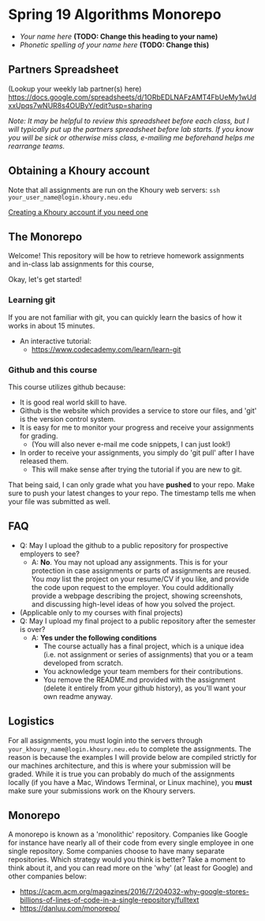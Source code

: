 # Spring 19 Algorithms Monorepo

* *Your name here* **(TODO: Change this heading to your name)**
* *Phonetic spelling of your name here* **(TODO: Change this)**

## Partners Spreadsheet
(Lookup your weekly lab partner(s) here) 
https://docs.google.com/spreadsheets/d/1ORbEDLNAFzAMT4FbUeMy1wUdxxUpqs7wNUR8s4OUByY/edit?usp=sharing

*Note: It may be helpful to review this spreadsheet before each class, but I will typically put up the partners spreadsheet before lab starts. If you know you will be sick or otherwise miss class, e-mailing me beforehand helps me rearrange teams.*

## Obtaining a Khoury account

Note that all assignments are run on the Khoury web servers: `ssh your_user_name@login.khoury.neu.edu`

[Creating a Khoury account if you need one](https://www.khoury.northeastern.edu/systems/getting-started/) 

## The Monorepo

Welcome! This repository will be how to retrieve homework assignments and in-class lab assignments for this course,

Okay, let's get started!

### Learning git
If you are not familiar with git, you can quickly learn the basics of how it works in about 15 minutes.

* An interactive tutorial: 
  * https://www.codecademy.com/learn/learn-git

### Github and this course

This course utilizes github because:

- It is good real world skill to have.
- Github is the website which provides a service to store our files, and 'git' is the version control system.
- It is easy for me to monitor your progress and receive your assignments for grading.
  - (You will also never e-mail me code snippets, I can just look!)
- In order to receive your assignments, you simply do 'git pull' after I have released them.
  - This will make sense after trying the tutorial if you are new to git.

That being said, I can only grade what you have **pushed** to your repo. Make sure to push your latest changes to your repo. The timestamp tells me when your file was submitted as well.

## FAQ

- Q: May I upload the github to a public repository for prospective employers to see?
  - A: **No**. You may not upload any assignments. This is for your protection in case assignments or parts of assignments are reused. You *may* list the project on your resume/CV if you like, and provide the code upon request to the employer. You could additionally provide a webpage describing the project, showing screenshots, and discussing high-level ideas of how you solved the project.
- (Applicable only to my courses with final projects)
- Q: May I upload my final project to a public repository after the semester is over?
  - A: **Yes under the following conditions**
    - The course actually has a final project, which is a unique idea (i.e. not assignment or series of assignments) that you or a team developed from scratch.
    - You acknowledge your team members for their contributions.
    - You remove the README.md provided with the assignment (delete it entirely from your github history), as you'll want your own readme anyway.

## Logistics
For all assignments, you must login into the servers through `your_khoury_name@login.khoury.neu.edu` to complete the assignments. The reason is because the examples I will provide below are compiled strictly for our machines architecture, and this is where your submission will be graded. While it is true you can probably do much of the assignments locally (if you have a Mac, Windows Terminal, or Linux machine), you **must** make sure your submissions work on the Khoury servers.

## Monorepo

A monorepo is known as a 'monolithic' repository. Companies like Google for instance have nearly all of their code from every single employee in one single repository. Some companies choose to have many separate repositories. Which strategy would you think is better? Take a moment to think about it, and you can read more on the 'why' (at least for Google) and other companies below: 

* https://cacm.acm.org/magazines/2016/7/204032-why-google-stores-billions-of-lines-of-code-in-a-single-repository/fulltext
* https://danluu.com/monorepo/
